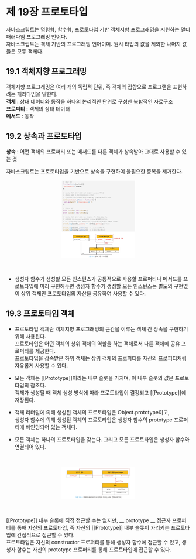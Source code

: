 제 19장 프로토타입
====================

자바스크립트는 명령형, 함수형, 프로토타입 기반 객체지향 프로그래밍을 지원하는 멀티 패러다임 프로그래밍 언어다.   
자바스크립트는 객체 기반의 프로그래밍 언어이며. 원시 타입의 값을 제외한 나머지 값들은 모두 객체다.

19.1 객체지향 프로그래밍
-------------------------
객체지향 프로그래밍은 여러 개의 독립적 단위, 즉 객체의 집합으로 프로그램을 표현하려는 패러다임을 말한다.  
**객체** : 상태 데이터와 동작을 하나의 논리적인 단위로 구성한 복합적인 자료구조   
**프로퍼티** : 객체의 상태 데이터   
**메서드** : 동작

19.2 상속과 프로토타입
------------------------
**상속** : 어떤 객체의 프로퍼티 또는 메서드를 다른 객체가 상속받아 그대로 사용할 수 있는 것   

자바스크립트는 프로토타입을 기반으로 상속을 구현하여 불필요한 중복을 제거한다.
<br/>
<p align="center">
  <img src="./img/상속에 의한 메서드 공유.png" width="40%" height="30%" title="상속에 의한 메서드 공유" alt="상속에 의한 메서드 공유"></img>
</p>
<br/>

* 생성자 함수가 생성할 모든 인스턴스가 공통적으로 사용할 프로퍼티나 메서드를 프로토타입에 미리 구현해두면 생성자 함수가 생성할
모든 인스턴스는 별도의 구현없이 상위 객체인 프로토타입의 자산을 공유하여 사용할 수 있다.

19.3 프로토타입 객체
-----------------------
* 프로토타입 객체란 객체지향 프로그래밍의 근간을 이루는 객체 간 상속을 구현하기 위해 사용된다.   
프로토타입은 어떤 객체의 상위 객체의 역할을 하는 객체로서 다른 객체에 공유 프로퍼티를 제공한다.   
프로토타입을 상속받은 하위 객체는 상위 객체의 프로퍼티를 자신의 프로퍼티처럼 자유롭게 사용할 수 있다.   

* 모든 객체는 [[Prototype]]이라는 내부 슬롯을 가지며, 이 내부 슬롯의 값은 프로토타입의 참조다.   
객체가 생성될 때 객체 생성 방식에 따라 프로토타입이 결정되고 [[Prototype]]에 저장된다.   

* 객체 리터럴에 의해 생성된 객체의 프로토타입은 Object.prototype이고,   
생성자 함수에 의해 생성된 객체의 프로토타입은 생성자 함수의 prototype 프로퍼티에 바인딩되어 있는 객체다.

* 모든 객체는 하나의 프로토타입을 갖는다. 그리고 모든 프로토타입은 생성자 함수와 연결되어 있다.   
<br/>
<p align="center">
  <img src="./img/객체와 프로토타입과 생성자함수.png" width="40%" height="30%" title="객체와 프로토타입과 생성자함수" alt="객체와 프로토타입과 생성자함수"></img>
</p>
<br/>

[[Prototype]] 내부 슬롯에 직접 접근할 수는 없지만, __ prototype __ 접근자 프로퍼티를 통해 자신의 프로토타입, 즉 자신의 [[Prototype]]
내부 슬롯이 가리키는 프로토타입에 간접적으로 접근할 수 있다.   
프로토타입은 자신의 constructor 프로퍼티를 통해 생성자 함수에 접근할 수 있고, 생성자 함수는 자신의 prototype 프로퍼티를 통해 
프로토타입에 접근할 수 있다.
